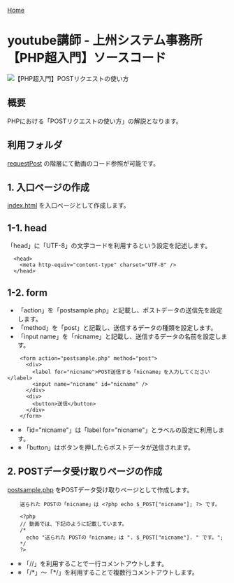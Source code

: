 [Home](https://github.com/y-oota-joshu/php-beginner-code/wiki)


# youtube講師 - 上州システム事務所【PHP超入門】ソースコード


![【PHP超入門】POSTリクエストの使い方](https://user-images.githubusercontent.com/84372249/127002732-a48f8c54-a1fb-447d-8b42-8a6a90e71a81.jpg)


## 概要
PHPにおける「POSTリクエストの使い方」の解説となります。


## 利用フォルダ
[requestPost](https://github.com/y-oota-joshu/php-beginner-code/tree/main/requestPost) の階層にて動画のコード参照が可能です。


## 1. 入口ページの作成
[index.html](https://github.com/y-oota-joshu/php-beginner-code/blob/main/requestPost/index.html) を入口ページとして作成します。


## 1-1. head
「head」に「UTF-8」の文字コードを利用するという設定を記述します。
```
  <head>
    <meta http-equiv="content-type" charset="UTF-8" />
  </head>
```


## 1-2. form
* 「action」を「postsample.php」と記載し、ポストデータの送信先を設定します。
* 「method」を「post」と記載し、送信するデータの種類を設定します。
* 「input name」を「nicname」と記載し、送信するデータの名前を設定します。
```
    <form action="postsample.php" method="post">
      <div>
        <label for="nicname">POST送信する「nicname」を入力してください</label>
        <input name="nicname" id="nicname" />
      </div>
      <div>
        <button>送信</button>
      </div>
    </form>
```
* ※ 「id="nicname"」は「label for="nicname"」とラベルの設定に利用します。
* ※ 「button」はボタンを押したらポストデータが送信されます。


## 2. POSTデータ受け取りページの作成
[postsample.php](https://github.com/y-oota-joshu/php-beginner-code/blob/main/requestPost/postsample.php) をPOSTデータ受け取りページとして作成します。
```
    送られた POSTの「nicname」は <?php echo $_POST["nicname"]; ?> です。

    <?php
    // 動画では、下記のように記載しています。
    /*
      echo "送られた POSTの「nicname」は ". $_POST["nicname"]. " です。";
    */
    ?>
```
* ※ 「//」を利用することで一行コメントアウトします。
* ※ 「/\*」～「\*/」を利用することで複数行コメントアウトします。
